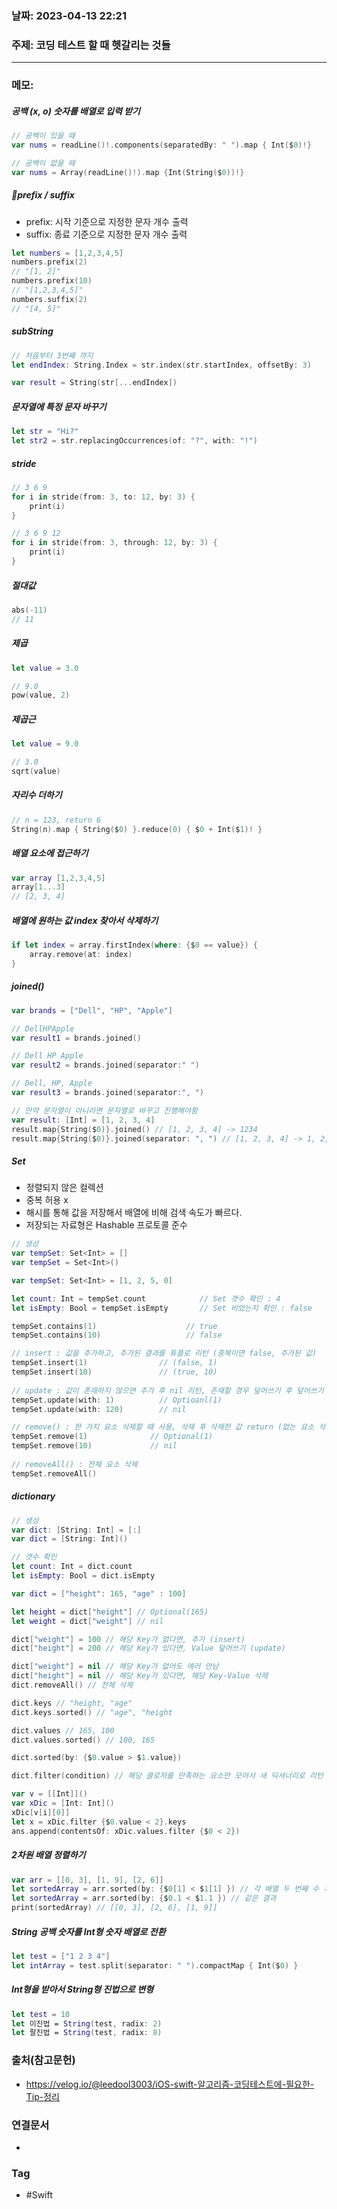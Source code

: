 ### 날짜: 2023-04-13 22:21

### 주제:  코딩 테스트 할 때 헷갈리는 것들
---
### 메모: 
##### 공백 (x, o) 숫자를 배열로 입력 받기
~~~ swift 
// 공백이 있을 때 
var nums = readLine()!.components(separatedBy: " ").map { Int($0)!}

// 공백이 없을 때
var nums = Array(readLine()!).map {Int(String($0))!}
~~~
##### prefix / suffix
- prefix: 시작 기준으로 지정한 문자 개수 출력 
- suffix: 종료 기준으로 지정한 문자 개수 출력 
~~~ swift 
let numbers = [1,2,3,4,5]
numbers.prefix(2)
// "[1, 2]" 
numbers.prefix(10)
// "[1,2,3,4,5]"
numbers.suffix(2)
// "[4, 5]"
~~~
##### subString 
~~~ swift 
// 처음부터 3번째 까지 
let endIndex: String.Index = str.index(str.startIndex, offsetBy: 3)

var result = String(str[...endIndex])
~~~
##### 문자열에 특정 문자 바꾸기 
~~~ swift
let str = "Hi?"
let str2 = str.replacingOccurrences(of: "?", with: "!")
~~~
##### stride
```swift
// 3 6 9
for i in stride(from: 3, to: 12, by: 3) {
    print(i)
}

// 3 6 9 12
for i in stride(from: 3, through: 12, by: 3) {
    print(i)
}
```
##### 절대값 
~~~ swift
abs(-11)
// 11
~~~
##### 제곱 
```swift
let value = 3.0 

// 9.0
pow(value, 2) 
```
##### 제곱근 
```swift
let value = 9.0

// 3.0
sqrt(value) 
```
##### 자리수 더하기 
~~~ swift 
// n = 123, return 6
String(n).map { String($0) }.reduce(0) { $0 + Int($1)! }
~~~
##### 배열 요소에 접근하기
~~~ swift 
var array [1,2,3,4,5]
array[1...3]
// [2, 3, 4]
~~~
##### 배열에 원하는 값 index 찾아서 삭제하기 
~~~ swift 
if let index = array.firstIndex(where: {$0 == value}) { 
	array.remove(at: index)
}
~~~
##### joined()
```swift
var brands = ["Dell", "HP", "Apple"]

// DellHPApple
var result1 = brands.joined()

// Dell HP Apple
var result2 = brands.joined(separator:" ")

// Dell, HP, Apple
var result3 = brands.joined(separator:", ")

// 만약 문자열이 아니라면 문자열로 바꾸고 진행해야함
var result: [Int] = [1, 2, 3, 4]
result.map{String($0)}.joined() // [1, 2, 3, 4] -> 1234
result.map{String($0)}.joined(separator: ", ") // [1, 2, 3, 4] -> 1, 2, 3, 4
```
##### Set
- 정렬되지 않은 컬렉션 
- 중복 허용 x 
- 해시를 통해 값을 저장해서 배열에 비해 검색 속도가 빠르다. 
- 저장되는 자료형은 Hashable 프로토콜 준수
```swift
// 생성
var tempSet: Set<Int> = []
var tempSet = Set<Int>()

var tempSet: Set<Int> = [1, 2, 5, 0]

let count: Int = tempSet.count            // Set 갯수 확인 : 4
let isEmpty: Bool = tempSet.isEmpty       // Set 비었는지 확인 : false

tempSet.contains(1)                    // true
tempSet.contains(10)                   // false

// insert : 값을 추가하고, 추가된 결과를 튜플로 리턴 (중복이면 false, 추가된 값)
tempSet.insert(1)                // (false, 1)
tempSet.insert(10)               // (true, 10)
 
// update : 값이 존재하지 않으면 추가 후 nil 리턴, 존재할 경우 덮어쓰기 후 덮어쓰기 전 값 리턴
tempSet.update(with: 1)          // Optioanl(1)
tempSet.update(with: 120)        // nil

// remove() : 한 가지 요소 삭제할 때 사용, 삭제 후 삭제한 값 return (없는 요소 삭제 시 nil 리턴)
tempSet.remove(1)              // Optional(1)
tempSet.remove(10)             // nil
 
// removeAll() : 전체 요소 삭제
tempSet.removeAll()  
```
##### dictionary
```swift
// 생성
var dict: [String: Int] = [:]  
var dict = [String: Int]()

// 갯수 확인
let count: Int = dict.count
let isEmpty: Bool = dict.isEmpty

var dict = ["height": 165, "age" : 100]

let height = dict["height"] // Optional(165)
let weight = dict["weight"] // nil

dict["weight"] = 100 // 해당 Key가 없다면, 추가 (insert)
dict["height"] = 200 // 해당 Key가 있다면, Value 덮어쓰기 (update)                                

dict["weight"] = nil // 해당 Key가 없어도 에러 안남
dict["height"] = nil // 해당 Key가 있다면, 해당 Key-Value 삭제
dict.removeAll() // 전체 삭제

dict.keys // "height, "age"
dict.keys.sorted() // "age", "height

dict.values // 165, 100
dict.values.sorted() // 100, 165

dict.sorted(by: {$0.value > $1.value})

dict.filter(condition) // 해당 클로저를 만족하는 요소만 모아서 새 딕셔너리로 리턴 

var v = [[Int]]()
var xDic = [Int: Int]()
xDic[v[i][0]]
let x = xDic.filter {$0.value < 2}.keys
ans.append(contentsOf: xDic.values.filter {$0 < 2})
```
##### 2차원 배열 정렬하기
```swift
var arr = [[0, 3], [1, 9], [2, 6]]
let sortedArray = arr.sorted(by: {$0[1] < $1[1] }) // 각 배열 두 번째 수 기준으로 오름차순
let sortedArray = arr.sorted(by: {$0.1 < $1.1 }) // 같은 결과
print(sortedArray) // [[0, 3], [2, 6], [1, 9]]
```
##### String 공백 숫자를 Int형 숫자 배열로 전환
``` swift 
let test = ["1 2 3 4"]
let intArray = test.split(separator: " ").compactMap { Int($0) }
```
##### Int형을 받아서 String형 진법으로 변형
``` swift 
let test = 10
let 이진법 = String(test, radix: 2)
let 팔진법 = String(test, radix: 8)
```
### 출처(참고문헌) 
- https://velog.io/@leedool3003/iOS-swift-알고리즘-코딩테스트에-필요한-Tip-정리

### 연결문서 
- 

### Tag
- #Swift 